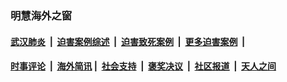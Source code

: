 
### 明慧海外之窗

####  [武汉肺炎](indexes/365.md?t=03311800) &nbsp;|&nbsp;  [迫害案例综述](indexes/328.md?t=03311800) &nbsp;|&nbsp; [迫害致死案例](indexes/277.md?t=03311800)  &nbsp;|&nbsp; [更多迫害案例](indexes/81.md?t=03311800)  &nbsp;|&nbsp; 
####  [时事评论](indexes/19.md?t=03311800) &nbsp;|&nbsp; [海外简讯](indexes/245.md?t=03311800)&nbsp;|&nbsp;  [社会支持](indexes/140.md?t=03311800) &nbsp;|&nbsp; [褒奖决议](indexes/282.md?t=03311800) &nbsp;|&nbsp; [社区报道](indexes/91.md?t=03311800)  &nbsp;|&nbsp; [天人之间](indexes/78.md?t=03311800) 

